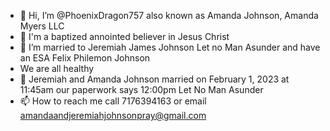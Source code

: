 - 👋 Hi, I’m @PhoenixDragon757 also known as Amanda Johnson, Amanda Myers LLC
- 👀 I'm a baptized annointed believer in Jesus Christ
- 🌱 I’m married to Jeremiah James Johnson Let no Man Asunder and have an ESA Felix Philemon Johnson
-  We are all healthy
- 💞️ Jeremiah and Amanda Johnson married on February 1, 2023 at 11:45am our paperwork says 12:00pm Let No Man Asunder
- 📫 How to reach me call 7176394163 or email amandaandjeremiahjohnsonpray@gmail.com

<!---
PhoenixDragon757/PhoenixDragon757 is a ✨ special ✨ repository because its `README.md` (this file) appears on your GitHub profile.
You can click the Preview link to take a look at your changes.
--->
